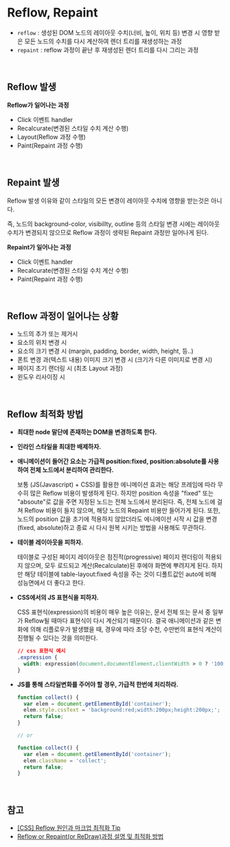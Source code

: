 # Reflow, Repaint
- `reflow` : 생성된 DOM 노드의 레이아웃 수치(너비, 높이, 위치 등) 변경 시 영향 받은 모든 노드의 수치를 다시 계산하여 렌더 트리를 재생성하는 과정
- `repaint` : reflow 과정이 끝난 후 재생성된 렌더 트리를 다시 그리는 과정

<br>

## Reflow 발생

**Reflow가 일어나는 과정**

- Click 이벤트 handler
- Recalcurate(변경된 스타일 수치 계산 수행)
- Layout(Reflow 과정 수행)
- Paint(Repaint 과정 수행)

<br>

## Repaint 발생

Reflow 발생 이유와 같이 스타일의 모든 변경이 레이아웃 수치에 영향을 받는것은 아니다.

즉, 노드의 background-color, visibillty, outline 등의 스타일 변경 시에는 레이아웃 수치가 변경되지 않으므로 Reflow 과정이 생략된 Repaint 과정만 일어나게 된다.

**Repaint가 일어나는 과정**

- Click 이벤트 handler
- Recalcurate(변경된 스타일 수치 계산 수행)
- Paint(Repaint 과정 수행)

<br>

## **Reflow 과정이 일어나는 상황**

- 노드의 추가 또는 제거시
- 요소의 위치 변경 시
- 요소의 크기 변경 시 (margin, padding, border, width, height, 등..)
- 폰트 변경 과(텍스트 내용) 이미지 크기 변경 시 (크기가 다른 이미지로 변경 시)
- 페이지 초기 랜더링 시 (최초 Layout 과정)
- 윈도우 리사이징 시

<br>

## Reflow 최적화 방법

- **최대한 node 말단에 존재하는 DOM을 변경하도록 한다.**

- **인라인 스타일을 최대한 배제하자.**

- **애니메이션이 들어간 요소는 가급적 position:fixed, position:absolute를 사용하여 전체 노드에서 분리하여 관리한다.**

  보통 (JS(Javascript) + CSS)를 활용한 에니메이션 효과는 해당 프레임에 따라 무수히 많은 Reflow 비용이 발생하게 된다. 하지만 position 속성을 "fixed" 또는 "absoute"로 값을 주면 지정된 노드는 전체 노드에서 분리된다.
  즉, 전체 노드에 걸쳐 Reflow 비용이 들지 않으며, 해당 노드의 Repaint 비용만 들어가게 된다. 또한, 노드의 position 값을 초기에 적용하지 않았더라도 에니메이션 시작 시 값을 변경(fixed, absolute)하고 종료 시 다시 원복 시키는 방법을 사용해도 무관하다.

- **테이블 레이아웃을 피하자.**

  테이블로 구성된 페이지 레이아웃은 점진적(progressive) 페이지 렌더링이 적용되지 않으며, 모두 로드되고 계산(Recalculate)된 후에야 화면에 뿌려지게 된다.
  하지만 해당 테이블에 table-layout:fixed 속성을 주는 것이 디폴트값인 auto에 비해 성능면에서 더 좋다고 한다.

- **CSS에서의 JS 표현식을 피하자.**

  CSS 표현식(expression)의 비용이 매우 높은 이유는, 문서 전체 또는 문서 중 일부가 Reflow될 때마다 표현식이 다시 계산되기 때문이다.
  결국 애니메이션과 같은 변화에 의해 리플로우가 발생했을 때, 경우에 따라 초당 수천, 수만번의 표현식 계산이 진행될 수 있다는 것을 의미한다.

  ```css
  // css 표현식 예시
  .expression { 
    width: expression(document.documentElement.clientWidth > 0 ? '1000px' : 'auto'); 
  }
  ```

- **JS를 통해 스타일변화를 주어야 할 경우, 가급적 한번에 처리하라.**

  ```jsx
  function collect() { 
    var elem = document.getElementById('container'); 
    elem.style.cssText = 'background:red;width:200px;height:200px;'; 
    return false; 
  }

  // or

  function collect() { 
    var elem = document.getElementById('container'); 
    elem.className = 'collect'; 
    return false; 
  }
  ```

<br>

## 참고
- [[CSS] Reflow 원인과 마크업 최적화 Tip](https://zinee-world.tistory.com/295)
- [Reflow or Repaint(or ReDraw)과정 설명 및 최적화 방법](https://webclub.tistory.com/346)
